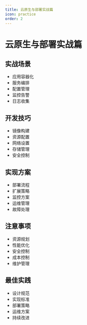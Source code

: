 ```yaml
---
title: 云原生与部署实战篇
icon: practice
order: 2
---
```


# 云原生与部署实战篇

## 实战场景
- 应用容器化
- 服务编排
- 配置管理
- 监控告警
- 日志收集

## 开发技巧
- 镜像构建
- 资源配置
- 网络设置
- 存储管理
- 安全控制

## 实现方案
- 部署流程
- 扩展策略
- 监控方案
- 运维管理
- 故障处理

## 注意事项
- 资源规划
- 性能优化
- 安全控制
- 成本控制
- 维护管理

## 最佳实践
- 设计规范
- 实现标准
- 部署策略
- 运维方案
- 持续改进
